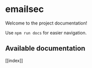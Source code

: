 # emailsec

Welcome to the project documentation!

Use `npm run docs` for easier navigation.

## Available documentation

[[index]]
